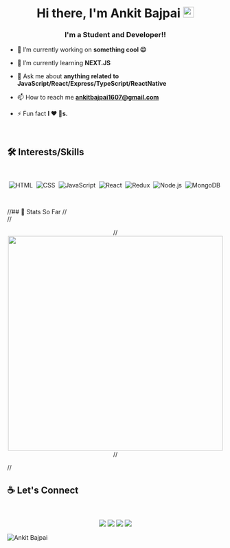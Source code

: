 <h1 align="center">Hi there, I'm Ankit Bajpai  <img src="https://media.giphy.com/media/hvRJCLFzcasrR4ia7z/giphy.gif" width="25px"></h1>
<h3 align="center">I'm a Student and Developer!!</h3>


- 🔭 I’m currently working on **something cool 😉**

- 🌱 I’m currently learning **NEXT.JS**

- 💬 Ask me about **anything related to JavaScript/React/Express/TypeScript/ReactNative**

- 📫 How to reach me **ankitbajpai1607@gmail.com**

- ⚡ Fun fact **I ❤️ 🐶s.**

</br>
 
## 🛠 Interests/Skills

 </br>
 
<div align='center'>
  
  ![HTML](https://img.shields.io/badge/html5%20-%23E34F26.svg?&style=for-the-badge&logo=html5&logoColor=white)&nbsp;
  ![CSS](https://img.shields.io/badge/css3%20-%231572B6.svg?&style=for-the-badge&logo=css3&logoColor=white)&nbsp;
  ![JavaScript](https://img.shields.io/badge/javascript%20-%23323330.svg?&style=for-the-badge&logo=javascript&logoColor=%23F7DF1E)&nbsp;
  ![React](https://img.shields.io/badge/react%20-%2320232a.svg?&style=for-the-badge&logo=react&logoColor=%2361DAFB)&nbsp;
  ![Redux](https://img.shields.io/badge/redux-%23593d88.svg?&style=for-the-badge&logo=redux&logoColor=white)&nbsp;
  ![Node.js](https://img.shields.io/badge/node.js%20-%2343853D.svg?&style=for-the-badge&logo=node.js&logoColor=white)&nbsp;
  ![MongoDB](https://img.shields.io/badge/MongoDB-%234ea94b.svg?&style=for-the-badge&logo=mongodb&logoColor=white)&nbsp;
  
</div> 
</br>




//## :construction_worker: Stats So Far 
//</br>
//<p align='center'>
//  <a href="#"><img src="https://github-readme-stats.vercel.app/api?username=ankitbajpai1607&show_icons=true&count_private=true&theme=radical" width="500"></a>
//</p>
//</br>

## :coffee:  Let's Connect
 </br>

<p align="center">
	<a href="https://github.com/ankitbajpai1607">
   <img src="https://img.icons8.com/nolan/50/github.png"/></a>
	<a href="https://www.linkedin.com/in/ankitbajpai1607/">
<img src="https://img.icons8.com/nolan/50/linkedin.png"/></a>
	<a href="https://ankitbajpai.com/">
   <img src="https://img.icons8.com/nolan/50/domain.png"/></a>
	<a href="https://ankitbajpai1607.hashnode.dev/">
    <img src="https://img.icons8.com/nolan/50/medium-new.png"/></a>
	
</p>



![Ankit Bajpai](https://raw.githubusercontent.com/Trilokia/Trilokia/379277808c61ef204768a61bbc5d25bc7798ccf1/bottom_header.svg)




